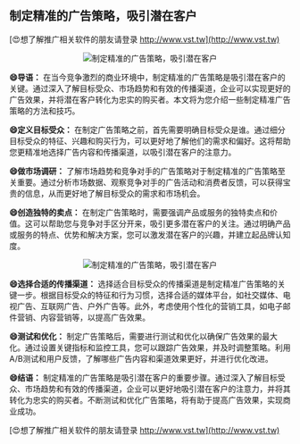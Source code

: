 ## **制定精准的广告策略，吸引潜在客户**

[😍想了解推广相关软件的朋友请登录 http://www.vst.tw](http://www.vst.tw)

 <center><img src="https://vst.tw/MP4/tuiguang/png/2.png" alt="制定精准的广告策略，吸引潜在客户"></center>

**😄导语：**
在当今竞争激烈的商业环境中，制定精准的广告策略是吸引潜在客户的关键。通过深入了解目标受众、市场趋势和有效的传播渠道，企业可以实现更好的广告效果，并将潜在客户转化为忠实的购买者。本文将为您介绍一些制定精准广告策略的方法和技巧。

**😄定义目标受众：**
在制定广告策略之前，首先需要明确目标受众是谁。通过细分目标受众的特征、兴趣和购买行为，可以更好地了解他们的需求和偏好。这将帮助您更精准地选择广告内容和传播渠道，以吸引潜在客户的注意力。

**😄做市场调研：**
了解市场趋势和竞争对手的广告策略对于制定精准的广告策略至关重要。通过分析市场数据、观察竞争对手的广告活动和消费者反馈，可以获得宝贵的信息，从而更好地了解目标受众的需求和市场机会。

**😄创造独特的卖点：**
在制定广告策略时，需要强调产品或服务的独特卖点和价值。这可以帮助您与竞争对手区分开来，吸引更多潜在客户的关注。通过明确产品或服务的特点、优势和解决方案，您可以激发潜在客户的兴趣，并建立起品牌认知度。

 <center><img src="https://vst.tw/MP4/tuiguang/png/6.png" alt="制定精准的广告策略，吸引潜在客户"></center>

**😄选择合适的传播渠道：**
选择适合目标受众的传播渠道是制定精准广告策略的关键一步。根据目标受众的特征和行为习惯，选择合适的媒体平台，如社交媒体、电视广告、互联网广告、户外广告等。此外，考虑使用个性化的营销工具，如电子邮件营销、内容营销等，以提高广告效果。

**😄测试和优化：**
制定广告策略后，需要进行测试和优化以确保广告效果的最大化。通过设置关键指标和监控工具，您可以跟踪广告效果，并及时调整策略。利用A/B测试和用户反馈，了解哪些广告内容和渠道效果更好，并进行优化改进。

**😄结语：**
制定精准的广告策略是吸引潜在客户的重要步骤。通过深入了解目标受众、市场趋势和有效的传播渠道，企业可以更好地吸引潜在客户的注意力，并将其转化为忠实的购买者。不断测试和优化广告策略，将有助于提高广告效果，实现商业成功。

[😍想了解推广相关软件的朋友请登录 http://www.vst.tw](http://www.vst.tw)



